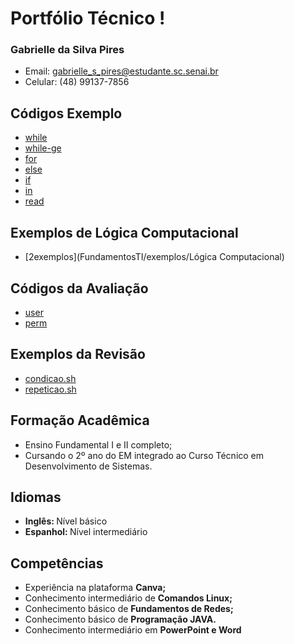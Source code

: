 # Portfólio Técnico !
### Gabrielle da Silva Pires
- Email: gabrielle_s_pires@estudante.sc.senai.br
- Celular: (48) 99137-7856

## Códigos Exemplo
- [while](FundamentosTI/exemplos/crescente1-10.sh)
- [while-ge](FundamentosTI/exemplos/decrescente10-1.sh)
- [for](FundamentosTI/exemplos/inteiros.sh)
- [else](FundamentosTI/exemplos/inteiros.sh#2)
- [if](FundamentosTI/exemplos/positivo_negativo.sh)
- [in](FundamentosTI/exemplos/preço.sh)
- [read](FundamentosTI/exemplos/votos.sh)

## Exemplos de Lógica Computacional
- [2exemplos](FundamentosTI/exemplos/Lógica Computacional)

## Códigos da Avaliação
- [user](FundamentosTI/exemplos/user.sh)
- [perm](FundamentosTI/exemplos/perm.sh)

## Exemplos da Revisão
- [condicao.sh](FundamentosTI/exemplos/condicao.sh)
- [repeticao.sh](FundamentosTI/exemplos/repeticao.sh)

## Formação Acadêmica
- Ensino Fundamental I e II completo;
- Cursando o 2º ano do EM integrado ao Curso Técnico em Desenvolvimento de Sistemas.

## Idiomas
- <b> Inglês: </b> Nível básico
- <b> Espanhol: </b> Nível intermediário

## Competências
- Experiência na plataforma <b> Canva; </b>
- Conhecimento intermediário de <b> Comandos Linux; </b>
- Conhecimento básico de <b> Fundamentos de Redes; </b>
- Conhecimento básico de <b> Programação JAVA. </b>
- Conhecimento intermediário em <b> PowerPoint e Word </b>
